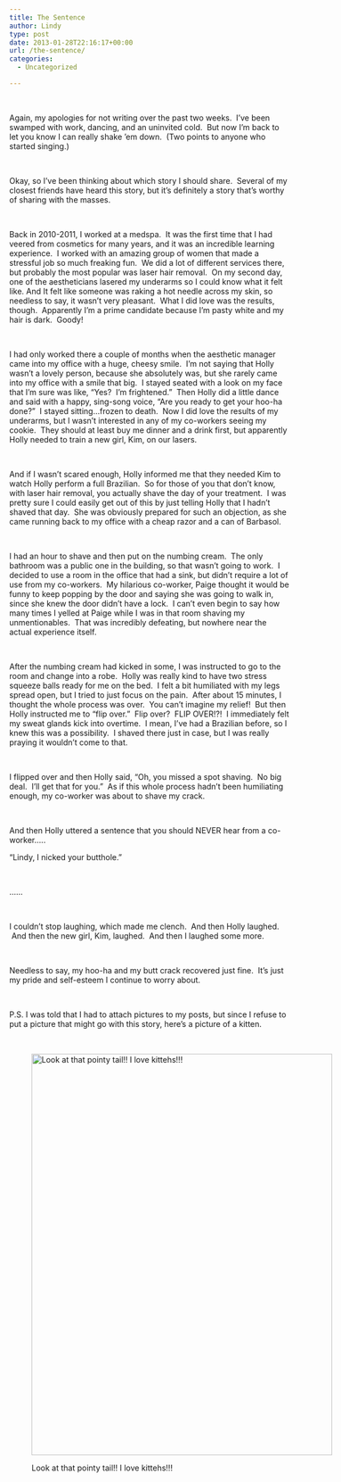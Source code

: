 ```yaml
---
title: The Sentence
author: Lindy
type: post
date: 2013-01-28T22:16:17+00:00
url: /the-sentence/
categories:
  - Uncategorized

---
```

&nbsp;

Again, my apologies for not writing over the past two weeks.  I&#8217;ve been swamped with work, dancing, and an uninvited cold.  But now I&#8217;m back to let you know I can really shake &#8217;em down.  (Two points to anyone who started singing.)

&nbsp;

Okay, so I&#8217;ve been thinking about which story I should share.  Several of my closest friends have heard this story, but it&#8217;s definitely a story that&#8217;s worthy of sharing with the masses.

&nbsp;

Back in 2010-2011, I worked at a medspa.  It was the first time that I had veered from cosmetics for many years, and it was an incredible learning experience.  I worked with an amazing group of women that made a stressful job so much freaking fun.  We did a lot of different services there, but probably the most popular was laser hair removal.  On my second day, one of the aestheticians lasered my underarms so I could know what it felt like. And It felt like someone was raking a hot needle across my skin, so needless to say, it wasn&#8217;t very pleasant.  What I did love was the results, though.  Apparently I&#8217;m a prime candidate because I&#8217;m pasty white and my hair is dark.  Goody!

&nbsp;

I had only worked there a couple of months when the aesthetic manager came into my office with a huge, cheesy smile.  I&#8217;m not saying that Holly wasn&#8217;t a lovely person, because she absolutely was, but she rarely came into my office with a smile that big.  I stayed seated with a look on my face that I&#8217;m sure was like, &#8220;Yes?  I&#8217;m frightened.&#8221;  Then Holly did a little dance and said with a happy, sing-song voice, &#8220;Are you ready to get your hoo-ha done?&#8221;  I stayed sitting&#8230;frozen to death.  Now I did love the results of my underarms, but I wasn&#8217;t interested in any of my co-workers seeing my cookie.  They should at least buy me dinner and a drink first, but apparently Holly needed to train a new girl, Kim, on our lasers.

&nbsp;

And if I wasn&#8217;t scared enough, Holly informed me that they needed Kim to watch Holly perform a full Brazilian.  So for those of you that don&#8217;t know, with laser hair removal, you actually shave the day of your treatment.  I was pretty sure I could easily get out of this by just telling Holly that I hadn&#8217;t shaved that day.  She was obviously prepared for such an objection, as she came running back to my office with a cheap razor and a can of Barbasol.

&nbsp;

I had an hour to shave and then put on the numbing cream.  The only bathroom was a public one in the building, so that wasn&#8217;t going to work.  I decided to use a room in the office that had a sink, but didn&#8217;t require a lot of use from my co-workers.  My hilarious co-worker, Paige thought it would be funny to keep popping by the door and saying she was going to walk in, since she knew the door didn&#8217;t have a lock.  I can&#8217;t even begin to say how many times I yelled at Paige while I was in that room shaving my unmentionables.  That was incredibly defeating, but nowhere near the actual experience itself.

&nbsp;

After the numbing cream had kicked in some, I was instructed to go to the room and change into a robe.  Holly was really kind to have two stress squeeze balls ready for me on the bed.  I felt a bit humiliated with my legs spread open, but I tried to just focus on the pain.  After about 15 minutes, I thought the whole process was over.  You can&#8217;t imagine my relief!  But then Holly instructed me to &#8220;flip over.&#8221;  Flip over?  FLIP OVER!?!  I immediately felt my sweat glands kick into overtime.  I mean, I&#8217;ve had a Brazilian before, so I knew this was a possibility.  I shaved there just in case, but I was really praying it wouldn&#8217;t come to that.

&nbsp;

I flipped over and then Holly said, &#8220;Oh, you missed a spot shaving.  No big deal.  I&#8217;ll get that for you.&#8221;  As if this whole process hadn&#8217;t been humiliating enough, my co-worker was about to shave my crack.

&nbsp;

And then Holly uttered a sentence that you should NEVER hear from a co-worker&#8230;..

&#8220;Lindy, I nicked your butthole.&#8221;

&nbsp;

&#8230;&#8230;

&nbsp;

I couldn&#8217;t stop laughing, which made me clench.  And then Holly laughed.  And then the new girl, Kim, laughed.  And then I laughed some more.

&nbsp;

Needless to say, my hoo-ha and my butt crack recovered just fine.  It&#8217;s just my pride and self-esteem I continue to worry about.

&nbsp;

P.S. I was told that I had to attach pictures to my posts, but since I refuse to put a picture that might go with this story, here&#8217;s a picture of a kitten.

&nbsp;<figure id="attachment_1041" class="thumbnail wp-caption alignnone" style="width: 540px">

<img class="size-full wp-image-1041" alt="Look at that pointy tail!!  I love kittehs!!!" src="/wp-content/uploads/kitteh.jpg" width="540" height="720" srcset="/wp-contentuploads/kitteh.jpg 540w, /wp-contentuploads/kitteh-225x300.jpg 225w" sizes="(max-width: 540px) 100vw, 540px" /><figcaption class="caption wp-caption-text">Look at that pointy tail!! I love kittehs!!!</figcaption></figure>